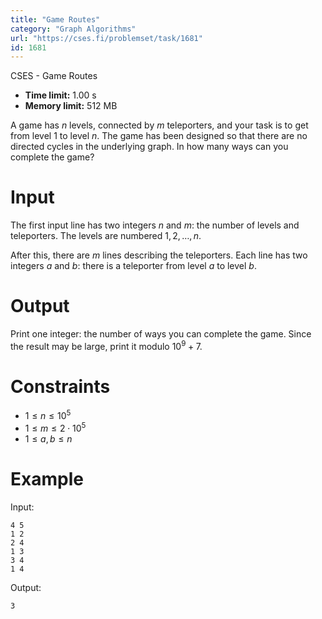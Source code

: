 ```yaml
---
title: "Game Routes"
category: "Graph Algorithms"
url: "https://cses.fi/problemset/task/1681"
id: 1681
---
```


CSES - Game Routes

  * **Time limit:** 1.00 s
  * **Memory limit:** 512 MB

A game has $n$ levels, connected by $m$ teleporters, and your task is to get
from level $1$ to level $n$. The game has been designed so that there are no
directed cycles in the underlying graph. In how many ways can you complete the
game?

# Input

The first input line has two integers $n$ and $m$: the number of levels and
teleporters. The levels are numbered $1,2,\dots,n$.

After this, there are $m$ lines describing the teleporters. Each line has two
integers $a$ and $b$: there is a teleporter from level $a$ to level $b$.

# Output

Print one integer: the number of ways you can complete the game. Since the
result may be large, print it modulo $10^9+7$.

# Constraints

  * $1 \le n \le 10^5$
  * $1 \le m \le 2 \cdot 10^5$
  * $1 \le a,b \le n$

# Example

Input:

    
    
    4 5
    1 2
    2 4
    1 3
    3 4
    1 4
    

Output:

    
    
    3
    

